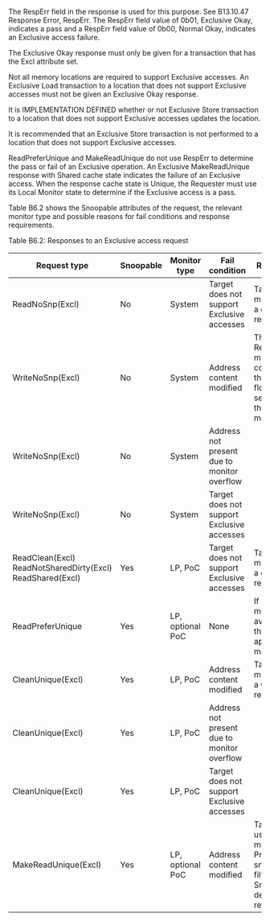 The RespErr field in the response is used for this purpose. See B13.10.47 Response Error, RespErr. The RespErr field value of 0b01, Exclusive Okay, indicates a pass and a RespErr field value of 0b00, Normal Okay, indicates an Exclusive access failure.

The Exclusive Okay response must only be given for a transaction that has the Excl attribute set.

Not all memory locations are required to support Exclusive accesses. An Exclusive Load transaction to a location that does not support Exclusive accesses must not be given an Exclusive Okay response.

It is IMPLEMENTATION DEFINED whether or not Exclusive Store transaction to a location that does not support Exclusive accesses updates the location.

It is recommended that an Exclusive Store transaction is not performed to a location that does not support Exclusive accesses.

ReadPreferUnique and MakeReadUnique do not use RespErr to determine the pass or fail of an Exclusive operation. An Exclusive MakeReadUnique response with Shared cache state indicates the failure of an Exclusive access. When the response cache state is Unique, the Requester must use its Local Monitor state to determine if the Exclusive access is a pass.

Table B6.2 shows the Snoopable attributes of the request, the relevant monitor type and possible reasons for fail conditions and response requirements.

Table B6.2: Responses to an Exclusive access request

| Request type                                                          | Snoopable | Monitor type     | Fail condition                              | Response                                                                        |
|-----------------------------------------------------------------------|-----------|------------------|---------------------------------------------|---------------------------------------------------------------------------------|
| ReadNoSnp(Excl)                                                       | No        | System           | Target does not support Exclusive accesses  | Target must return a data response                                              |
| WriteNoSnp(Excl)                                                      | No        | System           | Address content modified                    | The Requester must still complete the write flow by sending the Data message    |
| WriteNoSnp(Excl)                                                      | No        | System           | Address not present due to monitor overflow |                                                                                 |
| WriteNoSnp(Excl)                                                      | No        | System           | Target does not support Exclusive accesses  |                                                                                 |
| ReadClean(Excl) </br> ReadNotSharedDirty(Excl) </br> ReadShared(Excl) | Yes       | LP, PoC          | Target does not support Exclusive accesses  | Target must return a data response                                              |
| ReadPreferUnique                                                      | Yes       | LP, optional PoC | None                                        | If a PoC monitor is available, the appropriate monitor bit                      |
| CleanUnique(Excl)                                                     | Yes       | LP, PoC          | Address content modified                    | Target must return a Comp response                                              |
| CleanUnique(Excl)                                                     | Yes       | LP, PoC          | Address not present due to monitor overflow |                                                                                 |
| CleanUnique(Excl)                                                     | Yes       | LP, PoC          | Target does not support Exclusive accesses  |                                                                                 |
| MakeReadUnique(Excl)                                                  | Yes       | LP, optional PoC | Address content modified                    | Target uses PoC monitor, Precise snoop filter, or SnpQery to determine response |
